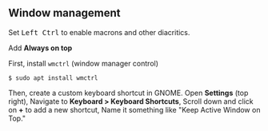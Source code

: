 ## Window management

Set <kbd>Left Ctrl</kbd> to enable macrons and other diacritics.

Add **Always on top**

First, install `wmctrl` (window manager control)

```console
$ sudo apt install wmctrl
```

Then, create a custom keyboard shortcut in GNOME. Open **Settings** (top right), Navigate to **Keyboard > Keyboard Shortcuts**, Scroll down and click on **+** to add a new shortcut, Name it something like "Keep Active Window on Top."
